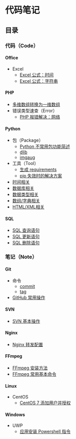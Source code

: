 # 代码笔记


## 目录

### 代码（Code）

#### Office
- Excel
  - [Excel 公式：时间](Code/Office/Excel/Excel公式：时间)
  - [Excel 公式：字符串](Code/Office/Excel/Excel公式：字符串)

#### PHP
- [多维数组转换为一维数组](https://github.com/zhangpeng96/Coding-Notebook/blob/master/Code/PHP/多维数组转换为一维数组.php)
- 错误类型速查（Error）
  - [PHP 报错解决：网络](Code/PHP/Error/PHP报错解决：网络)

#### Python
- 包（Package）
  - [Python 不常用包功能简述](Code/Python/Package/summary) 
  - [dlib](Code/Python/Package/dlib)
  - [imgaug](Code/Python/Package/imgaug)
- 工具（Tool）
  - [生成 requirements](Code/Python/Tool/生成、使用requirements)
  - [pip 失效时的解决方案](Code/Python/Tool/pip失效时的解决方案)
- [时间相关](Code/Python/时间相关)
- [数据库相关](Code/Python/数据库相关)
- [数据类型相关](Code/Python/数据类型相关) 
- [数组/字典相关](Code/Python/数组、字典相关)
- [HTML/XML相关](Code/Python/HTML、XML相关)

#### SQL
- [SQL 查询语句](Code/SQL/SQL查询语句)
- [SQL 更新语句](Code/SQL/SQL更新语句)
- [SQL 删除语句](Code/SQL/SQL删除语句) 


### 笔记（Note）


#### Git
- 命令
  - [commit](Note/Git/命令/commit)
  - [tag](Note/Git/命令/tag)
- [GitHub 常用操作](Note/Git/GitHub常用操作)

#### SVN
- [SVN 基本操作](Note/SVN/SVN基本操作)

#### Nginx
- [Nginx 转发配置](Note/Nginx/Nginx转发配置)

#### FFmpeg
- [FFmpeg 安装方法](Note/FFmpeg/FFmpeg安装方法)
- [FFmpeg 常用基本命令](Note/FFmpeg/FFmpeg常用基本命令)

#### Linux
- CentOS
  - [CentOS 7 添加用户并授权](Note/Linux/CentOS/CentOS7添加用户并授权) 

#### Windows
- UWP
  - [应用安装 Powershell 指令](Note/Windows/UWP/应用安装指令) 